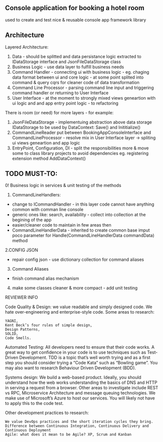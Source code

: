 ﻿Console application for booking a hotel room
--------------------------------------------

used to create and test nice & reusable console app framework library


Architecture
------------

Layered Architecture:
1. Data - should be splitted and data persistance logic extracted to IDataStorage interface and JsonFileDataStorage class
2. Business Logic - use data layer to fulfill business needs
3. Command Handler - connecting ui with business logic - eg. chaging data format between ui and core logic - at some point splited into command & query cqrs for cleaner code of data transformation
4. Command Line Processor - parsing command line input and triggering command handler or returning to User Interface
5. User Interface - at the moment to strongly mixed views geneartion with ui logic and and app entry point logic - to refactoring

There is room (or need) for more layers - for example:
1. JsonFileDataStorage - implementuing abstraction above data storage IDataStorage to be used by DataContext: Save() and Inititialize()
2. CommandLineReader put between BookingAppConsoleInterface and CommandLineProcessor - resolve mix in User Interface layer -> spliting ui views geneartion and app logic
3. EntryPoint, Configuration, DI - split the responsibilities more & move some to class library projects to avoid dependencies eg. registering extension method AddDataContext()



TODO MUST-TO:
-------------

0! Business logic in services & unit testing of the methods

1. CommandLineHandlers:
- change to ICommandHandler - in this layer code cannot have anything common with comman line console
- generic ones like: search, availability - collect into collection at the begining of the app
- easier/cleaner code to maintain in few areas then
- CommandLineHandlerData - inherited to create common base imput poco parameter for Handle(CommandLineHandlerData commandData) method

2.CONFIG JSON
- repair config json - use dictionary collection for command aliases

3. Command Aliases
- finish command alias mechanism

4. make some classes cleaner & more compact - add unit testing











REVIEWER INFO

Code Quality & Design: we value readable and simply designed code. We hate over-engineering and enterprise-style code. Some areas to research:

    YAGNI,
    Kent Beck’s four rules of simple design,
    Design Patterns,
    SOLID,
    Code Smells.

Automated Testing: 
All developers need to ensure that their code works. 
A great way to get confidence in your code is to use techniques such as Test-Driven Development. 
TDD is a topic that’s well worth trying and as a first step you should consider trying a “Code Kata” such as “Bowling game”. 
You may also want to research Behaviour Driven Development (BDD).

Systems design: 
We build a web-based product. Ideally, you should understand how the web works understanding the basics of DNS and HTTP in serving a request from a browser. 
Other areas to investigate include REST vs RPC, Microservice Architecture and message queuing technologies. We make use of Microsoft’s Azure to host our services. 
You will likely not have to apply this to the code test.

Other development practices to research:

    We value DevOps practices and the short iteration cycles they bring.
    Difference between Continuous Integration, Continuous Delivery and Continuous Deployment
    Agile: what does it mean to be Agile? XP, Scrum and Kanban
